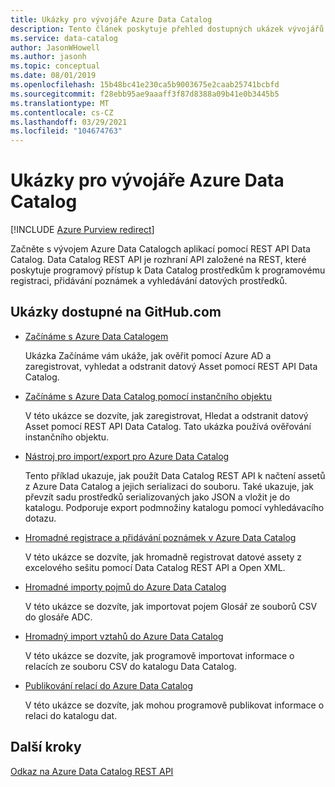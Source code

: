 ```yaml
---
title: Ukázky pro vývojáře Azure Data Catalog
description: Tento článek poskytuje přehled dostupných ukázek vývojářů pro Data Catalog REST API.
ms.service: data-catalog
author: JasonWHowell
ms.author: jasonh
ms.topic: conceptual
ms.date: 08/01/2019
ms.openlocfilehash: 15b48bc41e230ca5b9003675e2caab25741bcbfd
ms.sourcegitcommit: f28ebb95ae9aaaff3f87d8388a09b41e0b3445b5
ms.translationtype: MT
ms.contentlocale: cs-CZ
ms.lasthandoff: 03/29/2021
ms.locfileid: "104674763"
---
```

# <a name="azure-data-catalog-developer-samples"></a>Ukázky pro vývojáře Azure Data Catalog

[!INCLUDE [Azure Purview redirect](../../includes/data-catalog-use-purview.md)]

Začněte s vývojem Azure Data Catalogch aplikací pomocí REST API Data Catalog. Data Catalog REST API je rozhraní API založené na REST, které poskytuje programový přístup k Data Catalog prostředkům k programovému registraci, přidávání poznámek a vyhledávání datových prostředků.

## <a name="samples-available-on-githubcom"></a>Ukázky dostupné na GitHub.com

* [Začínáme s Azure Data Catalogem](https://github.com/Azure-Samples/data-catalog-dotnet-get-started/)
  
   Ukázka Začínáme vám ukáže, jak ověřit pomocí Azure AD a zaregistrovat, vyhledat a odstranit datový Asset pomocí REST API Data Catalog.
   
* [Začínáme s Azure Data Catalog pomocí instančního objektu](https://github.com/Azure-Samples/data-catalog-dotnet-service-principal-get-started/)

   V této ukázce se dozvíte, jak zaregistrovat, Hledat a odstranit datový Asset pomocí REST API Data Catalog. Tato ukázka používá ověřování instančního objektu.

* [Nástroj pro import/export pro Azure Data Catalog](https://github.com/Azure-Samples/data-catalog-dotnet-import-export/)

   Tento příklad ukazuje, jak použít Data Catalog REST API k načtení assetů z Azure Data Catalog a jejich serializaci do souboru. Také ukazuje, jak převzít sadu prostředků serializovaných jako JSON a vložit je do katalogu. Podporuje export podmnožiny katalogu pomocí vyhledávacího dotazu.

* [Hromadné registrace a přidávání poznámek v Azure Data Catalog](https://github.com/Azure-Samples/data-catalog-dotnet-excel-register-data-assets/)
  
   V této ukázce se dozvíte, jak hromadně registrovat datové assety z excelového sešitu pomocí Data Catalog REST API a Open XML.
  
* [Hromadné importy pojmů do Azure Data Catalog](https://github.com/Azure-Samples/data-catalog-bulk-import-glossary/)

   V této ukázce se dozvíte, jak importovat pojem Glosář ze souborů CSV do glosáře ADC.

* [Hromadný import vztahů do Azure Data Catalog](https://github.com/Azure-Samples/data-catalog-bulk-import-relationship/)

   V této ukázce se dozvíte, jak programově importovat informace o relacích ze souboru CSV do katalogu Data Catalog.

* [Publikování relací do Azure Data Catalog](https://github.com/Azure-Samples/data-catalog-dotnet-publish-relationships/)

   V této ukázce se dozvíte, jak mohou programově publikovat informace o relaci do katalogu dat.
   
## <a name="next-steps"></a>Další kroky
[Odkaz na Azure Data Catalog REST API](/rest/api/datacatalog/)
